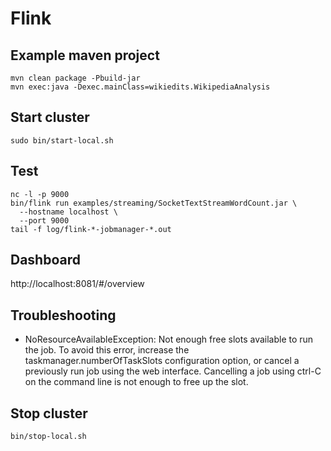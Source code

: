 # Flink

## Example maven project

	mvn clean package -Pbuild-jar
	mvn exec:java -Dexec.mainClass=wikiedits.WikipediaAnalysis

## Start cluster

	sudo bin/start-local.sh

## Test

	nc -l -p 9000
	bin/flink run examples/streaming/SocketTextStreamWordCount.jar \
	  --hostname localhost \
	  --port 9000
	tail -f log/flink-*-jobmanager-*.out

## Dashboard

http://localhost:8081/#/overview

## Troubleshooting

- NoResourceAvailableException: Not enough free slots available to run the job.
  To avoid this error, increase the taskmanager.numberOfTaskSlots configuration option, or cancel a previously run job using the web interface. Cancelling a job using ctrl-C on the command line is not enough to free up the slot.

## Stop cluster

	bin/stop-local.sh

  